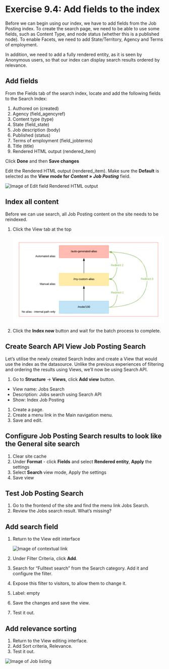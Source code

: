 # Exercise 9.4: Add fields to the index

Before we can begin using our index, we have to add fields from the Job Posting index. To create the search page, we need to be able to use some fields, such as Content Type, and node status (whether this is a published node). To enable Facets, we need to add State/Territory, Agency and Terms of employment.

In addition, we need to add a fully rendered entity, as it is seen by Anonymous users, so that our index can display search results ordered by relevance.

## Add fields

From the Fields tab of the search index, locate and add the following fields to the Search Index:

1. Authored on (created)
2. Agency (field\_agencyref)
3. Content type (type)
4. State (field\_state)
5. Job description (body)
6. Published (status)
7. Terms of employment (field\_jobterms)
8. Title (title)
9. Rendered HTML output (rendered\_item)

Click **Done** and then **Save changes**

Edit the Rendered HTML output (rendered\_item). Make sure the **Default** is selected as the **View mode for** _**Content**_ **»** _**Job Posting**_ field.

![Image of Edit field Rendered HTML output](../.gitbook/assets/154.png)

## Index all content

Before we can use search, all Job Posting content on the site needs to be reindexed.

1.  Click the View tab at the top

    <img src="../.gitbook/assets/155 (1).png" alt="Image of view tab" data-size="original">
2. Click the **Index now** button and wait for the batch process to complete.

## Create Search API View Job Posting Search

Let’s utilise the newly created Search Index and create a View that would use the index as the datasource. Unlike the previous experiences of filtering and ordering the results using Views, we’ll now be using Search API.

1. Go to **Structure** → **Views**, click **Add view** button.

* View name: Jobs Search
* Description: Jobs search using Search API
* Show: Index Job Posting

1. Create a page.
2. Create a menu link in the Main navigation menu.
3. Save and edit.

## Configure Job Posting Search results to look like the General site search

1. Clear site cache
2. Under **Format** - click **Fields** and select **Rendered entity**, **Apply** the settings
3. Select **Search** view mode, Apply the settings
4. Save view

## Test Job Posting Search

1. Go to the frontend of the site and find the menu link Jobs Search.
2. Review the Jobs search result. What’s missing?

## Add search field

1.  Return to the View edit interface

    <img src="../.gitbook/assets/156 (1).png" alt="Image of contextual link" data-size="original">
2. Under Filter Criteria, click **Add**.
3. Search for “Fulltext search” from the Search category. Add it and configure the filter.
4. Expose this filter to visitors, to allow them to change it.
5. Label: empty
6. Save the changes and save the view.
7. Test it out.

## Add relevance sorting

1. Return to the View editing interface.
2. Add Sort criteria, Relevance.
3. Test it out.

![Image of Job listing](<../.gitbook/assets/157 (1).png>)
